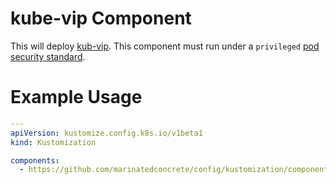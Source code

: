 # kube-vip Component

This will deploy [kub-vip](https://kube-vip.io/). This component must run under a `privileged`
[pod security standard](https://kubernetes.io/docs/concepts/security/pod-security-standards/).

# Example Usage

```yaml
---
apiVersion: kustomize.config.k8s.io/v1beta1
kind: Kustomization

components:
  - https://github.com/marinatedconcrete/config/kustomization/components/kube-vip
```
